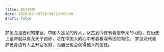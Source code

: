 ```yaml
---
title: 和龙打架
date: 2020-02-15T20:54:12+08:00
draft: false
---
```


梦见龙是吉利的象征，中国人是龙的传人，从古到今就有着信奉龙的习俗，在历史上皇帝就以真龙天子自称，龙在中国人的心中有着根深蒂固的向往。
梦见龙代表梦者身边有人会升官发财，而自己也会获得他人的信任。
